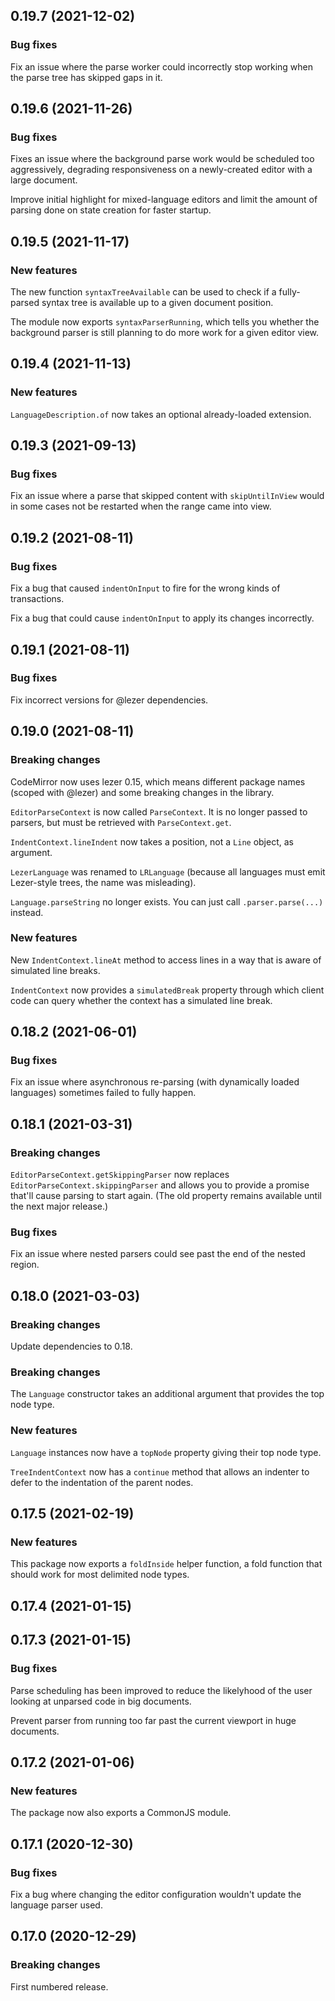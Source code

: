## 0.19.7 (2021-12-02)

### Bug fixes

Fix an issue where the parse worker could incorrectly stop working when the parse tree has skipped gaps in it.

## 0.19.6 (2021-11-26)

### Bug fixes

Fixes an issue where the background parse work would be scheduled too aggressively, degrading responsiveness on a newly-created editor with a large document.

Improve initial highlight for mixed-language editors and limit the amount of parsing done on state creation for faster startup.

## 0.19.5 (2021-11-17)

### New features

The new function `syntaxTreeAvailable` can be used to check if a fully-parsed syntax tree is available up to a given document position.

The module now exports `syntaxParserRunning`, which tells you whether the background parser is still planning to do more work for a given editor view.

## 0.19.4 (2021-11-13)

### New features

`LanguageDescription.of` now takes an optional already-loaded extension.

## 0.19.3 (2021-09-13)

### Bug fixes

Fix an issue where a parse that skipped content with `skipUntilInView` would in some cases not be restarted when the range came into view.

## 0.19.2 (2021-08-11)

### Bug fixes

Fix a bug that caused `indentOnInput` to fire for the wrong kinds of transactions.

Fix a bug that could cause `indentOnInput` to apply its changes incorrectly.

## 0.19.1 (2021-08-11)

### Bug fixes

Fix incorrect versions for @lezer dependencies.

## 0.19.0 (2021-08-11)

### Breaking changes

CodeMirror now uses lezer 0.15, which means different package names (scoped with @lezer) and some breaking changes in the library.

`EditorParseContext` is now called `ParseContext`. It is no longer passed to parsers, but must be retrieved with `ParseContext.get`.

`IndentContext.lineIndent` now takes a position, not a `Line` object, as argument.

`LezerLanguage` was renamed to `LRLanguage` (because all languages must emit Lezer-style trees, the name was misleading).

`Language.parseString` no longer exists. You can just call `.parser.parse(...)` instead.

### New features

New `IndentContext.lineAt` method to access lines in a way that is aware of simulated line breaks.

`IndentContext` now provides a `simulatedBreak` property through which client code can query whether the context has a simulated line break.

## 0.18.2 (2021-06-01)

### Bug fixes

Fix an issue where asynchronous re-parsing (with dynamically loaded languages) sometimes failed to fully happen.

## 0.18.1 (2021-03-31)

### Breaking changes

`EditorParseContext.getSkippingParser` now replaces `EditorParseContext.skippingParser` and allows you to provide a promise that'll cause parsing to start again. (The old property remains available until the next major release.)

### Bug fixes

Fix an issue where nested parsers could see past the end of the nested region.

## 0.18.0 (2021-03-03)

### Breaking changes

Update dependencies to 0.18.

### Breaking changes

The `Language` constructor takes an additional argument that provides the top node type.

### New features

`Language` instances now have a `topNode` property giving their top node type.

`TreeIndentContext` now has a `continue` method that allows an indenter to defer to the indentation of the parent nodes.

## 0.17.5 (2021-02-19)

### New features

This package now exports a `foldInside` helper function, a fold function that should work for most delimited node types.

## 0.17.4 (2021-01-15)

## 0.17.3 (2021-01-15)

### Bug fixes

Parse scheduling has been improved to reduce the likelyhood of the user looking at unparsed code in big documents.

Prevent parser from running too far past the current viewport in huge documents.

## 0.17.2 (2021-01-06)

### New features

The package now also exports a CommonJS module.

## 0.17.1 (2020-12-30)

### Bug fixes

Fix a bug where changing the editor configuration wouldn't update the language parser used.

## 0.17.0 (2020-12-29)

### Breaking changes

First numbered release.

